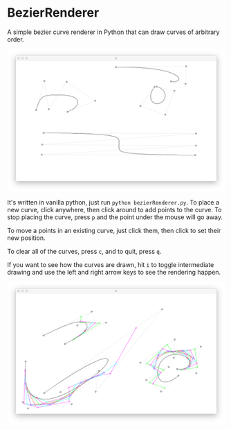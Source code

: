 # BezierRenderer
A simple bezier curve renderer in Python that can draw curves of arbitrary order.

![Screenshot](https://raw.githubusercontent.com/boztalay/BezierRenderer/master/curvy.png)

It's written in vanilla python, just run `python bezierRenderer.py`. To place a new curve, click anywhere, then click around to add points to the curve. To stop placing the curve, press `p` and the point under the mouse will go away.

To move a points in an existing curve, just click them, then click to set their new position.

To clear all of the curves, press `c`, and to quit, press `q`.

If you want to see how the curves are drawn, hit `i` to toggle intermediate drawing and use the left and right arrow keys to see the rendering happen.

![Screenshot](https://raw.githubusercontent.com/boztalay/BezierRenderer/master/intermediates.png)

